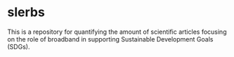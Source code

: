# slerbs
This is a repository for quantifying the amount of scientific articles focusing on the role of broadband in supporting Sustainable Development Goals (SDGs). 
